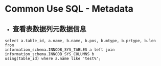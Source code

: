 # Common Use SQL - Metadata


* ## 查看表数据列元数据信息
```mysql
select a.table_id, a.name, b.name, b.pos, b.mtype, b.prtype, b.len from
information_schema.INNODB_SYS_TABLES a left join
information_schema.INNODB_SYS_COLUMNS b
using(table_id) where a.name like 'test%';
```
